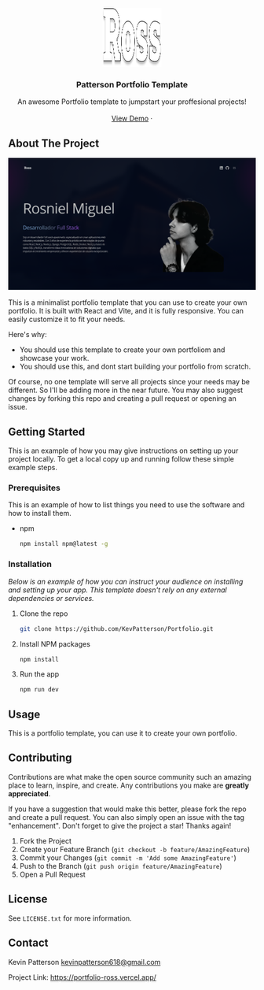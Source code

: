 <!-- PROJECT LOGO -->
<br />
<div align="center">
  <a href="https://portfolio-ross.vercel.app/">
    <img src="src/assets/logo-dark.svg" alt="Logo" width="120" height="120">
  </a>

  <h3 align="center">Patterson Portfolio Template</h3>

  <p align="center">
    An awesome Portfolio template to jumpstart your proffesional projects!
    <br />
    <br />
    <a href="https://portfolio-ross.vercel.app/">View Demo</a>
    &middot;
  </p>
</div>

<!-- ABOUT THE PROJECT -->
## About The Project

![alt text](src/assets/screenshot.png)

This is a minimalist portfolio template that you can use to create your own portfolio. It is built with React and Vite, and it is fully responsive. You can easily customize it to fit your needs.

Here's why:
* You should use this template to create your own portfoliom and showcase your work.
* You should use this, and dont start building your portfolio from scratch.

Of course, no one template will serve all projects since your needs may be different. So I'll be adding more in the near future. You may also suggest changes by forking this repo and creating a pull request or opening an issue. 

## Getting Started

This is an example of how you may give instructions on setting up your project locally.
To get a local copy up and running follow these simple example steps.

### Prerequisites

This is an example of how to list things you need to use the software and how to install them.
* npm
  ```sh
  npm install npm@latest -g
  ```

### Installation

_Below is an example of how you can instruct your audience on installing and setting up your app. This template doesn't rely on any external dependencies or services._

1. Clone the repo
   ```sh
   git clone https://github.com/KevPatterson/Portfolio.git
   ```
2. Install NPM packages
   ```sh
   npm install
   ```
3. Run the app
   ```sh
   npm run dev
   ```

<!-- USAGE EXAMPLES -->
## Usage

This is a portfolio template, you can use it to create your own portfolio.

<!-- CONTRIBUTING -->
## Contributing

Contributions are what make the open source community such an amazing place to learn, inspire, and create. Any contributions you make are **greatly appreciated**.

If you have a suggestion that would make this better, please fork the repo and create a pull request. You can also simply open an issue with the tag "enhancement".
Don't forget to give the project a star! Thanks again!

1. Fork the Project
2. Create your Feature Branch (`git checkout -b feature/AmazingFeature`)
3. Commit your Changes (`git commit -m 'Add some AmazingFeature'`)
4. Push to the Branch (`git push origin feature/AmazingFeature`)
5. Open a Pull Request

<!-- LICENSE -->
## License

See `LICENSE.txt` for more information.



<!-- CONTACT -->
## Contact

Kevin Patterson  kevinpatterson618@gmail.com

Project Link: https://portfolio-ross.vercel.app/

